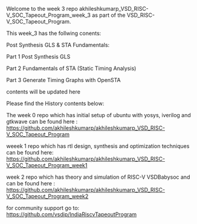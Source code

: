 Welcome to the week 3 repo akhileshkumarp_VSD_RISC-V_SOC_Tapeout_Program_week_3 as part of the VSD_RISC-V_SOC_Tapeout_Program.

This week_3 has the follwing conents: 

Post Synthesis GLS & STA Fundamentals:

Part 1 Post Synthesis GLS  

Part 2 Fundamentals of STA (Static Timing Analysis)  

Part 3 Generate Timing Graphs with OpenSTA  

contents will be updated here  


Please find the History contents below:

The week 0 repo which has initial setup of ubuntu with yosys, iverilog and gtkwave can be found here : https://github.com/akhileshkumarp/akhileshkumarp_VSD_RISC-V_SOC_Tapeout_Program

weeek 1 repo which has rtl design, synthesis and optimization techniques can be found here: https://github.com/akhileshkumarp/akhileshkumarp_VSD_RISC-V_SOC_Tapeout_Program_week1

week 2 repo which has theory and simulation of RISC-V VSDBabysoc and can be found here : https://github.com/akhileshkumarp/akhileshkumarp_VSD_RISC-V_SOC_Tapeout_Program_week2

for community support go to: https://github.com/vsdip/IndiaRiscvTapeoutProgram